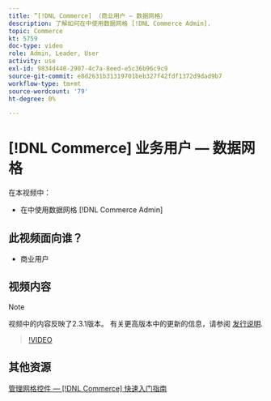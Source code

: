 ```yaml
---
title: ”[!DNL Commerce] （商业用户 — 数据网格）
description: 了解如何在中使用数据网格 [!DNL Commerce Admin].
topic: Commerce
kt: 5759
doc-type: video
role: Admin, Leader, User
activity: use
exl-id: 9834d448-2907-4c7a-8eed-e5c36b96c9c9
source-git-commit: e8d2631b31319701beb327f42fdf1372d9dad9b7
workflow-type: tm+mt
source-wordcount: '79'
ht-degree: 0%

---
```


# [!DNL Commerce] 业务用户 — 数据网格

在本视频中：

- 在中使用数据网格 [!DNL Commerce Admin]

## 此视频面向谁？

- 商业用户

## 视频内容

>[!NOTE]
>
>视频中的内容反映了2.3.1版本。 有关更高版本中的更新的信息，请参阅 [发行说明](https://experienceleague.adobe.com/docs/commerce-operations/release/notes/overview.html).

>[!VIDEO](https://video.tv.adobe.com/v/35960?quality=12&learn=on)

## 其他资源

[管理网格控件 —  [!DNL Commerce] 快速入门指南](https://experienceleague.adobe.com/docs/commerce-admin/start/admin/tools/admin-grid-controls.html)
